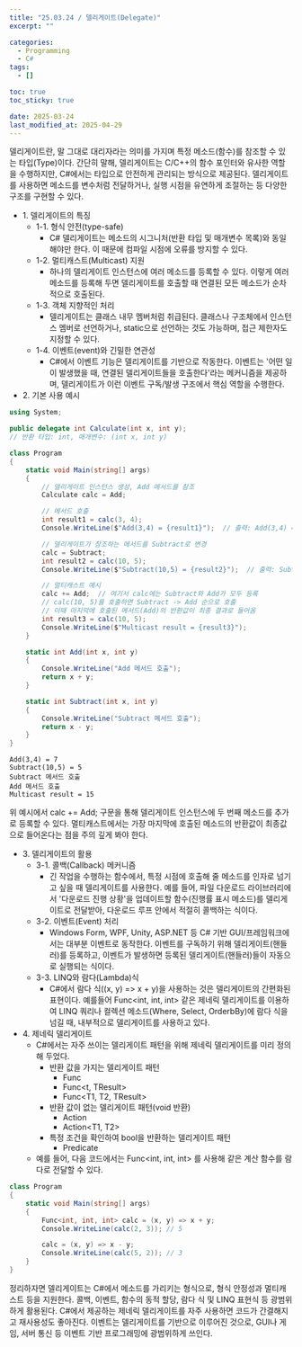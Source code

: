 ```yaml
---
title: "25.03.24 / 델리게이트(Delegate)"
excerpt: ""

categories:
  - Programming
  - C#
tags:
  - []

toc: true
toc_sticky: true

date: 2025-03-24
last_modified_at: 2025-04-29
---
```


델리게이트란, 말 그대로 대리자라는 의미를 가지며 특정 메소드(함수)를 참조할 수 있는 타입(Type)이다. 간단히 말해, 델리게이트는 C/C++의 함수 포인터와 유사한 역할을 수행하지만, C#에서는 타입으로 안전하게 관리되는 방식으로 제공된다. 델리게이트를 사용하면 메소드를 변수처럼 전달하거나, 실행 시점을 유연하게 조절하는 등 다양한 구조를 구현할 수 있다.

- 1\. 델리게이트의 특징
  - 1-1. 형식 안전(type-safe)
    - C# 델리게이트는 메소드의 시그니처(반환 타입 및 매개변수 목록)와 동일해야만 한다. 이 때문에 컴파일 시점에 오류를 방지할 수 있다.
  - 1-2. 멀티캐스트(Multicast) 지원
    - 하나의 델리게이트 인스턴스에 여러 메소드를 등록할 수 있다. 이렇게 여러 메소드를 등록해 두면 델리게이트를 호출할 때 연결된 모든 메소드가 순차적으로 호출된다.
  - 1-3. 객체 지향적인 처리
    - 델리게이트는 클래스 내무 멤버처럼 취급된다. 클래스나 구조체에서 인스턴스 멤버로 선언하거나, static으로 선언하는 것도 가능하며, 접근 제한자도 지정할 수 있다.
  - 1-4. 이벤트(event)와 긴밀한 연관성
    - C#에서 이벤트 기능은 델리게이트를 기반으로 작동한다. 이벤트는 '어떤 일이 발생했을 때, 연결된 델리게이트들을 호출한다'라는 메커니즘을 제공하며, 델리게이트가 이런 이벤트 구독/발생 구조에서 핵심 역할을 수행한다.
- 2\. 기본 사용 예시

```csharp
using System;

public delegate int Calculate(int x, int y);
// 반환 타입: int, 매개변수: (int x, int y)

class Program
{
    static void Main(string[] args)
    {
        // 델리게이트 인스턴스 생성, Add 메서드를 참조
        Calculate calc = Add;

        // 메서드 호출
        int result1 = calc(3, 4);
        Console.WriteLine($"Add(3,4) = {result1}");  // 출력: Add(3,4) = 7

        // 델리게이트가 참조하는 메서드를 Subtract로 변경
        calc = Subtract;
        int result2 = calc(10, 5);
        Console.WriteLine($"Subtract(10,5) = {result2}");  // 출력: Subtract(10,5) = 5

        // 멀티캐스트 예시
        calc += Add;  // 여기서 calc에는 Subtract와 Add가 모두 등록
        // calc(10, 5)를 호출하면 Subtract -> Add 순으로 호출
        // 이때 마지막에 호출된 메서드(Add)의 반환값이 최종 결과로 들어옴
        int result3 = calc(10, 5);
        Console.WriteLine($"Multicast result = {result3}");
    }

    static int Add(int x, int y)
    {
        Console.WriteLine("Add 메서드 호출");
        return x + y;
    }

    static int Subtract(int x, int y)
    {
        Console.WriteLine("Subtract 메서드 호출");
        return x - y;
    }
}
```

```text
Add(3,4) = 7
Subtract(10,5) = 5
Subtract 메서드 호출
Add 메서드 호출
Multicast result = 15
```

위 예시에서 calc += Add; 구문을 통해 델리게이트 인스턴스에 두 번째 메소드를 추가로 등록할 수 있다. 멀티캐스트에서는 가장 마지막에 호출된 메소드의 반환값이 최종값으로 들어온다는 점을 주의 깊게 봐야 한다.

- 3\. 델리게이트의 활용
  - 3-1. 콜백(Callback) 메커니즘
    - 긴 작업을 수행하는 함수에서, 특정 시점에 호출해 줄 메소드를 인자로 넘기고 싶을 때 델리게이트를 사용한다. 예를 들어, 파일 다운로드 라이브러리에서 '다운로드 진행 상황'을 업데이트할 함수(진행률 표시 메소드)를 델리게이트로 전달받아, 다운로드 루프 안에서 적절히 콜백하는 식이다.
  - 3-2. 이벤트(Event) 처리
    - Windows Form, WPF, Unity, ASP.NET 등 C# 기반 GUI/프레임워크에서는 대부분 이벤트로 동작한다. 이벤트를 구독하기 위해 델리게이트(핸들러)를 등록하고, 이벤트가 발생하면 등록된 델리게이트(핸들러)들이 자동으로 실행되는 식이다.
  - 3-3. LINQ와 람다(Lambda)식
    - C#에서 람다 식((x, y) => x + y)을 사용하는 것은 델리게이트의 간편화된 표현이다. 예를들어 Func<int, int, int> 같은 제네릭 델리게이트를 이용하여 LINQ 쿼리나 컬렉션 메소드(Where, Select, OrderbBy)에 람다 식을 넘길 때, 내부적으로 델리게이트를 사용하고 있다.
- 4\. 제네릭 델리게이트
  - C#에서는 자주 쓰이는 델리게이트 패턴을 위해 제네릭 델리게이트를 미리 정의해 두었다.
    - 반환 값을 가지는 델리게이트 패턴
      - Func<TResult>
      - Func<t, TResult>
      - Func<T1, T2, TResult>
    - 반환 값이 없는 델리게이트 패턴(void 반환)
      - Action<T>
      - Action<T1, T2>
    - 특정 조건을 확인하여 bool을 반환하는 델리게이트 패턴
      - Predicate<T>
  - 예를 들어, 다음 코드에서는 Func<int, int, int> 를 사용해 같은 계산 함수를 람다로 전달할 수 있다.

```csharp
class Program
{
    static void Main(string[] args)
    {
        Func<int, int, int> calc = (x, y) => x + y;
        Console.WriteLine(calc(2, 3)); // 5

        calc = (x, y) => x - y;
        Console.WriteLine(calc(5, 2)); // 3
    }
}
```

정리하자면 델리게이트는 C#에서 메소드를 가리키는 형식으로, 형식 안정성과 멀티캐스트 등을 지원한다. 콜백, 이벤트, 함수의 동적 할당, 람다 식 및 LINQ 표현식 등 광범위하게 활용된다. C#에서 제공하는 제네릭 델리게이트를 자주 사용하면 코드가 간결해지고 재사용성도 좋아진다. 이벤트는 델리게이트를 기반으로 이루어진 것으로, GUI나 게임, 서버 통신 등 이벤트 기반 프로그래밍에 광범위하게 쓰인다.
